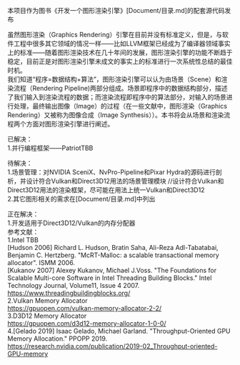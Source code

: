 ﻿本项目作为图书《开发一个图形渲染引擎》[Document/目录.md]的配套源代码发布  
  
虽然图形渲染（Graphics Rendering）引擎在目前并没有标准定义，但是，与软件工程中很多其它领域的情况一样——比如LLVM框架已经成为了编译器领域事实上的标准——随着图形渲染技术在几十年间的发展，图形渲染引擎的功能不断趋于稳定，目前正是对图形渲染引擎未成文的事实上的标准进行一次系统性总结的最佳时机。  
我们知道“程序=数据结构+算法”，图形渲染引擎可以认为由场景（Scene）和渲染流程（Rendering Pipeline)两部分组成。场景即程序中的数据结构部分，描述了我们输入到渲染流程的数据；而渲染流程即程序中的算法部分，对输入的场景进行处理，最终输出图像（Image）的过程（在一些文献中，图形渲染（Graphics Rendering）又被称为图像合成（Image Synthesis））。本书将会从场景和渲染流程两个方面对图形渲染引擎进行阐述。  

已解决：  
1.并行编程框架——PatriotTBB  

待解决：  
1.场景管理：对NVIDIA SceniX、NvPro-Pipeline和Pixar Hydra的源码进行剖析，并设计符合Vulkan和Direct3D12用法的场景管理模块 //设计符合Vulkan和Direct3D12用法的渲染框架，尽可能在用法上统一Vulkan和Direct3D12   
2.其它图形相关的需求在[Document/目录.md]中列出  
  
正在解决：  
1.开发适用于Direct3D12/Vulkan的内存分配器  
参考文献：  
1.Intel TBB  
[Hudson 2006] Richard L. Hudson, Bratin Saha, Ali-Reza Adl-Tabatabai, Benjamin C. Hertzberg. "McRT-Malloc: a scalable transactional memory allocator". ISMM 2006.  
[Kukanov 2007] Alexey Kukanov, Michael J.Voss. "The Foundations for Scalable Multi-core Software in Intel Threading Building Blocks." Intel Technology Journal, Volume11, Issue 4 2007.  
https://www.threadingbuildingblocks.org/  
2.Vulkan Memory Allocator  
https://gpuopen.com/vulkan-memory-allocator-2-2/  
3.D3D12 Memory Allocator  
https://gpuopen.com/d3d12-memory-allocator-1-0-0/  
4.[Gelado 2019] Isaac Gelado, Michael Garland. "Throughput-Oriented GPU Memory Allocation." PPOPP 2019.  
https://research.nvidia.com/publication/2019-02_Throughput-oriented-GPU-memory  



